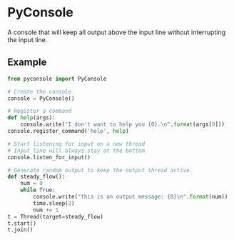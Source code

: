 # PyConsole

A console that will keep all output above the input line without interrupting the input line.

## Example

```py
from pyconsole import PyConsole

# Create the console
console = PyConsole()

# Register a command
def help(args):
    console.write("I don't want to help you {0}.\n".format(args[0]))
console.register_command('help', help)

# Start listening for input on a new thread
# Input line will always stay at the bottom
console.listen_for_input()

# Generate random output to keep the output thread active.
def steady_flow():
    num = 0
    while True:
        console.write("this is an output message: {0}\n".format(num))
        time.sleep(2)
        num += 1
t = Thread(target=steady_flow)
t.start()
t.join()
```